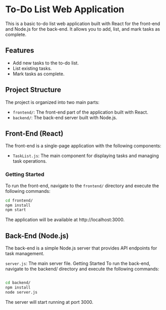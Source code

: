 # To-Do List Web Application

This is a basic to-do list web application built with React for the front-end and Node.js for the back-end. It allows you to add, list, and mark tasks as complete.

## Features

- Add new tasks to the to-do list.
- List existing tasks.
- Mark tasks as complete.

## Project Structure

The project is organized into two main parts:

- `frontend/`: The front-end part of the application built with React.
- `backend/`: The back-end server built with Node.js.

## Front-End (React)

The front-end is a single-page application with the following components:

- `TaskList.js`: The main component for displaying tasks and managing task operations.

### Getting Started

To run the front-end, navigate to the `frontend/` directory and execute the following commands:

```bash
cd frontend/
npm install
npm start
```

The application will be available at http://localhost:3000.

## Back-End (Node.js)
The back-end is a simple Node.js server that provides API endpoints for task management.

`server.js`: The main server file.
Getting Started
To run the back-end, navigate to the backend/ directory and execute the following commands:

```bash

cd backend/
npm install
node server.js
```

The server will start running at port 3000.